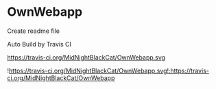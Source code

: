 # OwnWebapp
Create readme file

Auto Build by Travis CI

https://travis-ci.org/MidNightBlackCat/OwnWebapp.svg


!https://travis-ci.org/MidNightBlackCat/OwnWebapp.svg!:https://travis-ci.org/MidNightBlackCat/OwnWebapp
